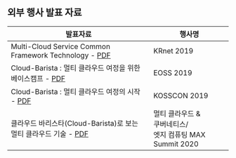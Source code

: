 ## 외부 행사 발표 자료

발표자료 | 행사명
--------------------------------- | ---------------------------------
Multi-Cloud Service Common Framework Technology - [PDF](https://github.com/cloud-barista/docs/blob/master/presentations/ppt_files/%5BKRnet2019%5D-Multi-Cloud_Service_Common_Framework_Technology.pdf) | KRnet 2019
Cloud-Barista : 멀티 클라우드 여정을 위한 베이스캠프 - [PDF](https://github.com/cloud-barista/docs/blob/master/presentations/ppt_files/%5BEOSS-2019%5D-%EB%A9%80%ED%8B%B0_%ED%81%B4%EB%9D%BC%EC%9A%B0%EB%93%9C_%EC%97%AC%EC%A0%95%EC%9D%84_%EC%9C%84%ED%95%9C_%EB%B2%A0%EC%9D%B4%EC%8A%A4%EC%BA%A0%ED%94%84.pdf) | EOSS 2019
Cloud-Barista : 멀티 클라우드 여정의 시작 - [PDF](https://github.com/cloud-barista/docs/blob/master/presentations/ppt_files/%5BKOSSCON-2019%5D-Cloud-Barista-%EB%A9%80%ED%8B%B0%ED%81%B4%EB%9D%BC%EC%9A%B0%EB%93%9C_%EC%97%AC%EC%A0%95%EC%9D%98_%EC%8B%9C%EC%9E%91.pdf) | KOSSCON 2019
클라우드 바리스타(Cloud-Barista)로 보는 멀티 클라우드 기술 - [PDF](https://github.com/cloud-barista/docs/blob/master/presentations/ppt_files/%5B%EB%A9%80%ED%8B%B0%20%ED%81%B4%EB%9D%BC%EC%9A%B0%EB%93%9C%20%26%20%EC%BF%A0%EB%B2%84%EB%84%A4%ED%8B%B0%EC%8A%A4%EC%97%A3%EC%A7%80%EC%BB%B4%ED%93%A8%ED%8C%85%20MAX%20Summit%202020%5D%20%ED%81%B4%EB%9D%BC%EC%9A%B0%EB%93%9C%EB%B0%94%EB%A6%AC%EC%8A%A4%ED%83%80%EB%A1%9C%20%EB%B3%B8%20%EB%A9%80%ED%8B%B0%20%ED%81%B4%EB%9D%BC%EC%9A%B0%EB%93%9C%20%EA%B8%B0%EC%88%A0.pdf) | 멀티 클라우드 & <br>쿠버네티스/<br>엣지 컴퓨팅 MAX Summit 2020

